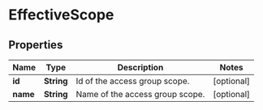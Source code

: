 

# EffectiveScope


## Properties

Name | Type | Description | Notes
------------ | ------------- | ------------- | -------------
**id** | **String** | Id of the access group scope. |  [optional]
**name** | **String** | Name of the access group scope. |  [optional]



